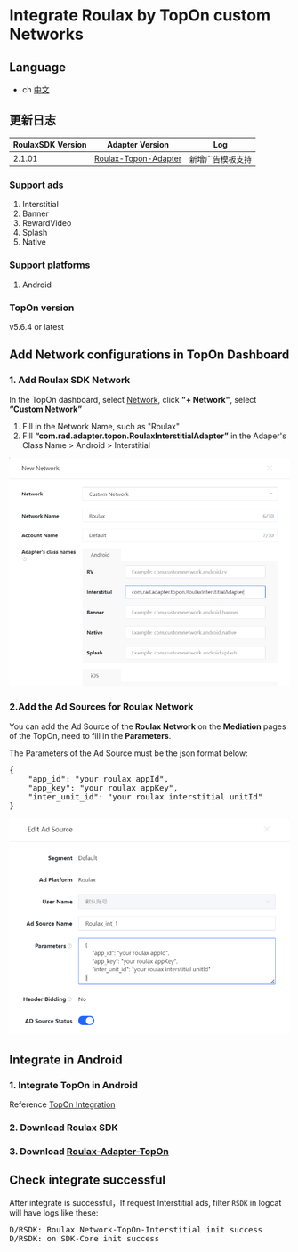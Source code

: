 # Integrate Roulax by TopOn custom Networks

## Language
* ch [中文](chinese.md)
## 更新日志
| RoulaxSDK Version | Adapter Version | Log |
|--|--|--|
| 2.1.01 | [Roulax-Topon-Adapter](https://github.com/RoulaxTeam/Roulax-Android-SDK/releases/download/network_topon/rad_adapter_topon_2.1.01_release.aar) | 新增广告模板支持 |
### Support ads
1. Interstitial
2. Banner
3. RewardVideo
4. Splash
5. Native

### Support platforms
1. Android

### TopOn version
v5.6.4 or latest

## Add Network configurations in TopOn Dashboard

### 1. Add Roulax SDK Network
In the TopOn dashboard, select [Network](https://app.toponad.com/m/network), click **"+ Network"**, select **“Custom Network”**

1. Fill in the Network Name, such as "Roulax"
2. Fill **“com.rad.adapter.topon.RoulaxInterstitialAdapter”** in the Adaper's Class Name > Android > Interstitial

![](1.png)
### 2.Add the Ad Sources for Roulax Network
You can add the Ad Source of the **Roulax Network** on the **Mediation** pages of the TopOn, need to fill in the **Parameters**. 

The Parameters of the Ad Source must be the json format below:
<pre>
{
    "app_id": "your roulax appId",
    "app_key": "your roulax appKey",
    "inter_unit_id": "your roulax interstitial unitId"
}
</pre>
![](2.png)
## Integrate in Android

### 1. Integrate TopOn in Android
Reference [TopOn Integration](https://docs.toponad.com/#/en-us/android/GetStarted/TopOn_Get_Started)

### 2. Download Roulax SDK

### 3. Download [Roulax-Adapter-TopOn](https://github.com/RoulaxTeam/Roulax-Android-SDK/releases/download/adapter_topon/rad_adapter_topon_0.0.3-release.aar)

## Check integrate successful

After integrate is successful，If request Interstitial ads, filter  `RSDK` in logcat will have logs like these:
<pre>
D/RSDK: Roulax Network-TopOn-Interstitial init success
D/RSDK: on SDK-Core init success
</pre>
